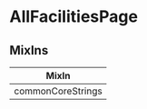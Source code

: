# AllFacilitiesPage

## MixIns

<!-- @vuese:AllFacilitiesPage:mixIns:start -->
|MixIn|
|---|
|commonCoreStrings|

<!-- @vuese:AllFacilitiesPage:mixIns:end -->
